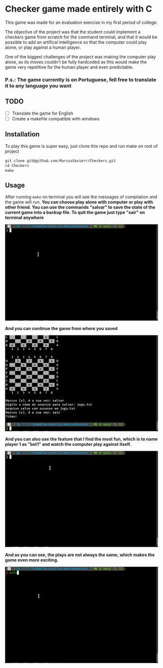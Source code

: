 # Checker game made entirely with C

This game was made for an evaluation exercise in my first period of college.

The objective of the project was that the student could implement a checkers game from scratch for the command terminal, and that it would be possible to add an artifical intelligence so that the computer could play alone, or play against a human player.

One of the biggest challenges of the project was making the computer play alone, as its moves couldn't be fully hardcoded as this would make the game very repetitive for the human player and even predictable.

### P.s.: The game currently is on Portuguese, fell free to translate it to any language you want
## TODO
- [ ] Translate the game for English
- [ ] Create a makefile compatible with windows

## Installation
To play this game is super easy, just clone this repo and run make on root of project
```
git clone git@github.com:MarcusXavierr/Checkers.git
cd Checkers
make
```

## Usage
After running ```make``` on terminal you will see the messages of compilation and the game will run.
**You can choose play alone with computer or play with other friend. You can use the commands "salvar" to save the state of the current game into a backup file. To quit the game just type "sair" on terminal anywhere**

![](gifs/newgame.gif)

**And you can continue the game from where you saved**

![](gifs/loadgame.gif)

**And you can also use the feature that I find the most fun, which is to name player 1 as "bot1" and watch the computer play against itself.**

![](gifs/gamebot-1.gif)

**And as you can see, the plays are not always the same, which makes the game even more exciting.**

![](gifs/gamebot-2.gif)


